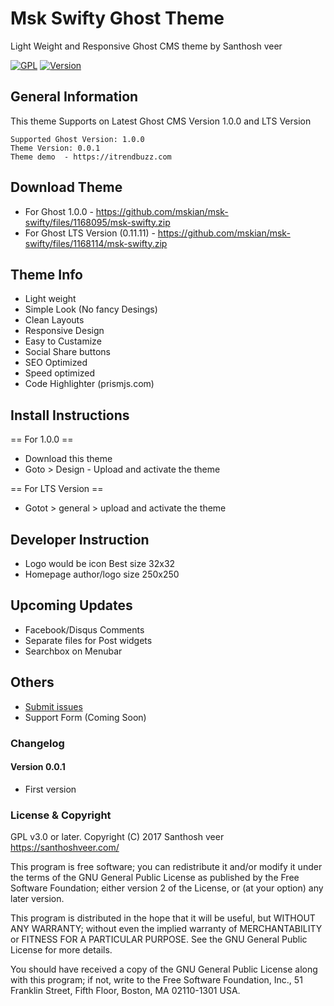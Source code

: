 # Msk Swifty Ghost Theme

Light Weight and Responsive Ghost CMS theme by Santhosh veer

[![GPL](https://img.shields.io/badge/Liscense-GPL-green.svg)](http://www.gnu.org/licenses/old-licenses/gpl-2.0.en.html)
[![Version](https://img.shields.io/badge/Release-v0.0.1-brightgreen.svg)](https://github.com/mskian/msk-swifty/releases)

## General Information

This theme Supports on Latest Ghost CMS Version 1.0.0 and LTS Version

```
Supported Ghost Version: 1.0.0
Theme Version: 0.0.1
Theme demo  - https://itrendbuzz.com
```
## Download Theme

- For Ghost 1.0.0 - https://github.com/mskian/msk-swifty/files/1168095/msk-swifty.zip
- For Ghost LTS Version (0.11.11) - https://github.com/mskian/msk-swifty/files/1168114/msk-swifty.zip


## Theme Info

- Light weight
- Simple Look (No fancy Desings)
- Clean Layouts
- Responsive Design
- Easy to Custamize
- Social Share buttons
- SEO Optimized
- Speed optimized
- Code Highlighter (prismjs.com)

## Install Instructions

== For 1.0.0 ==

- Download this theme
- Goto > Design - Upload and activate the theme 

== For LTS Version ==

- Gotot > general > upload and activate the theme


## Developer Instruction

- Logo would be icon Best size 32x32 
- Homepage author/logo size 250x250

## Upcoming Updates

- Facebook/Disqus Comments
- Separate files for Post widgets
- Searchbox on Menubar

## Others

- <a href="https://github.com/mskian/msk-swifty/issues">Submit issues</a>
- Support Form (Coming Soon)


### Changelog

#### Version 0.0.1

- First version

### License & Copyright

GPL v3.0 or later.
Copyright (C) 2017  Santhosh veer https://santhoshveer.com/

This program is free software; you can redistribute it and/or modify it
under the terms of the GNU General Public License as published by the Free
Software Foundation; either version 2 of the License, or (at your option)
any later version.

This program is distributed in the hope that it will be useful, but WITHOUT
ANY WARRANTY; without even the implied warranty of MERCHANTABILITY or
FITNESS FOR A PARTICULAR PURPOSE.  See the GNU General Public License for
more details.

You should have received a copy of the GNU General Public License along
with this program; if not, write to the Free Software Foundation, Inc.,
51 Franklin Street, Fifth Floor, Boston, MA 02110-1301 USA.

